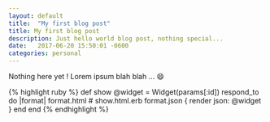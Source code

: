 ```yaml
---
layout: default
title:  "My first blog post"
title: My first blog post
description: Just hello world blog post, nothing special...
date:   2017-06-20 15:50:01 -0600
categories: personal
---
```


Nothing here yet ! Lorem ipsum blah blah ... :smile:

{% highlight ruby %}
def show
  @widget = Widget(params[:id])
  respond_to do |format|
    format.html # show.html.erb
    format.json { render json: @widget }
  end
end
{% endhighlight %}
